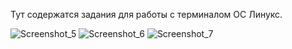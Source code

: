Тут содержатся задания для работы с терминалом ОС Линукс.

 


![Screenshot_5](https://github.com/user-attachments/assets/f9eb4fd4-222b-4302-a41a-532dd224cff4)
![Screenshot_6](https://github.com/user-attachments/assets/38127866-62ee-4a98-af2d-d6a23030a039)
![Screenshot_7](https://github.com/user-attachments/assets/f3faac66-7e91-4236-b508-4b43081fc7be)
